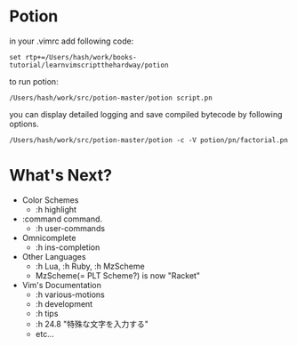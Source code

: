 Potion
===========================================

in your .vimrc add following code:

    set rtp+=/Users/hash/work/books-tutorial/learnvimscriptthehardway/potion

to run potion:

    /Users/hash/work/src/potion-master/potion script.pn

you can display detailed logging and save compiled bytecode by following options.

    /Users/hash/work/src/potion-master/potion -c -V potion/pn/factorial.pn


What's Next?
============================================

* Color Schemes
  * :h highlight
* :command command.
  * :h user-commands
* Omnicomplete
  * :h ins-completion
* Other Languages
  * :h Lua, :h Ruby, :h MzScheme
  * MzScheme(= PLT Scheme?) is now "Racket"
* Vim's Documentation
  * :h various-motions
  * :h development
  * :h tips
  * :h 24.8 "特殊な文字を入力する"
  * etc...
